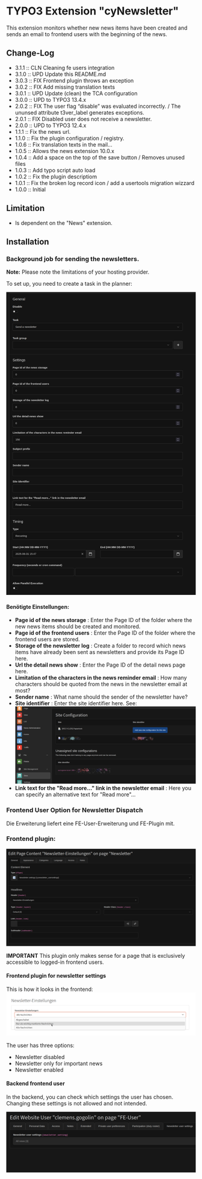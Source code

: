 # TYPO3 Extension "cyNewsletter"

This extension monitors whether new news items have been created and sends an email to frontend users with the beginning of the news.

## Change-Log

* 3.1.1 :: CLN Cleaning fe users integration
* 3.1.0 :: UPD Update this README.md
* 3.0.3 :: FIX Frontend plugin throws an exception
* 3.0.2 :: FIX Add missing translation texts
* 3.0.1 :: UPD Update (clean) the TCA configuration
* 3.0.0 :: UPD to TYPO3 13.4.x
* 2.0.2 :: FIX The user flag “disable” was evaluated incorrectly. / The ununsed attribute t3ver_label generates exceptions.
* 2.0.1 :: FIX Disabled user does not receive a newsletter.
* 2.0.0 :: UPD to TYPO3 12.4.x
* 1.1.1 :: Fix the news url.
* 1.1.0 :: Fix the plugin configuration / registry.
* 1.0.6 :: Fix translation texts in the mail...
* 1.0.5 :: Allows the news extension 10.0.x
* 1.0.4 :: Add a space on the top of the save button / Removes unused files
* 1.0.3 :: Add typo script auto load
* 1.0.2 :: Fix the plugin descriptiom
* 1.0.1 :: Fix the broken log record icon / add a usertools migration wizzard
* 1.0.0 :: Initial

## Limitation

* Is dependent on the "News" extension.

## Installation

### Background job for sending the newsletters.

**Note:** Please note the limitations of your hosting provider.

To set up, you need to create a task in the planner:

![Neue Task anlegen...](Documentation/images/screenshot.task.configuration.png)

#### Benötigte Einstellungen: 

* **Page id of the news storage** : Enter the Page ID of the folder where the new news items should be created and monitored.
* **Page id of the frontend users** : Enter the Page ID of the folder where the frontend users are stored.
* **Storage of the newsletter log** : Create a folder to record which news items have already been sent as newsletters and provide its Page ID here.
* **Url the detail news show** : Enter the Page ID of the detail news page here.
* **Limitation of the characters in the news reminder email** : How many characters should be quoted from the news in the newsletter email at most?
* **Sender name** : What name should the sender of the newsletter have?
* **Site identifier** : Enter the site identifier here. See:
  ![Site configuration...](Documentation/images/screenshot.siteIdentifier.png)
* **Link text for the "Read more..." link in the newsletter email** : Here you can specify an alternative text for "Read more"...

### Frontend User Option for Newsletter Dispatch

Die Erweiterung liefert eine FE-User-Erweiterung und FE-Plugin mit.

### Frontend plugin: 

![Frontend plugin...](Documentation/images/screenshot.feplugin.contentElement.newsletterSetting.png)

**IMPORTANT** This plugin only makes sense for a page that is exclusively accessible to logged-in frontend users.

#### Frontend plugin for newsletter settings

This is how it looks in the frontend:
![Newsletter settings...](Documentation/images/screenshot.feplugin.newsletterSetting.png)

The user has three options:

* Newsletter disabled
* Newsletter only for important news
* Newsletter enabled

#### Backend frontend user

In the backend, you can check which settings the user has chosen. Changing these settings is not allowed and not intended.

![Newsletter settings...](Documentation/images/screenshot.feUser.newsletterSetting.png)



